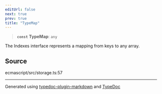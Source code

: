 ```yaml
---
editUrl: false
next: true
prev: true
title: "TypeMap"
---
```


> **`const`** **TypeMap**: `any`

The Indexes interface represents a mapping from keys to any array.

## Source

ecmascript/src/storage.ts:57

***

Generated using [typedoc-plugin-markdown](https://www.npmjs.com/package/typedoc-plugin-markdown) and [TypeDoc](https://typedoc.org/)
